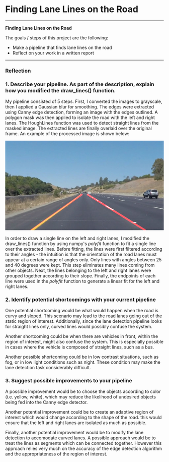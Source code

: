 # **Finding Lane Lines on the Road** 

---

**Finding Lane Lines on the Road**

The goals / steps of this project are the following:
* Make a pipeline that finds lane lines on the road
* Reflect on your work in a written report
---

### Reflection

### 1. Describe your pipeline. As part of the description, explain how you modified the draw_lines() function.

My pipeline consisted of 5 steps. First, I converted the images to grayscale, then I applied a Gaussian blur for smoothing. The edges were extracted using Canny edge detection, forming an image with the edges outlined. A polygon mask was then applied to isolate the road with the left and right lanes. The HoughLines function was used to detect straight lines from the masked image. The extracted lines are finally overlaid over the original frame. An example of the processed image is shown below:

![alt text](./test_images_output/SolidYellowCurve.jpg)

In order to draw a single line on the left and right lanes, I modified the draw_lines() function by using numpy's _polyfit_ function to fit a single line over the extracted lines. Before fitting, the lines were first filtered according to their angles - the intuition is that the orientation of the road lanes must appear at a certain range of angles only. Only lines with angles between 25 and 40 degrees were kept. This step eliminates many lines coming from other objects. Next, the lines belonging to the left and right lanes were grouped together according to their slope. Finally, the endpoints of each line were used in the _polyfit_ function to generate a linear fit for the left and right lanes. 



### 2. Identify potential shortcomings with your current pipeline


One potential shortcoming would be what would happen when the road is curvy and sloped. This scenario may lead to the road lanes going out of the static region of interest. Additionally, since the lane detection pipeline looks for straight lines only, curved lines would possibly confuse the system. 

Another shortcoming could be when there are vehicles in front, within the region of interest, might also confuse the system. This is especially possible in cases where the vehicle is composed of straight lines, such as a bus. 

Another possible shortcoming could be in low contrast situations, such as fog, or in low light conditions such as night. These condition may make the lane detection task considerably difficult. 


### 3. Suggest possible improvements to your pipeline

A possible improvement would be to choose the objects according to color (i.e. yellow, white), which may reduce the likelihood of undesired objects being fed into the Canny edge detector. 

Another potential improvement could be to create an adaptive region of interest which would change according to the shape of the road. this would ensure that the left and right lanes are isolated as much as possible. 

Finally, another potential improvement would be to modify the lane detection to accomodate curved lanes. A possible approach would be to treat the lines as segments which can be connected together. However this approach relies very much on the accuracy of the edge detection algorithm and the appropriateness of the region of interest. 

